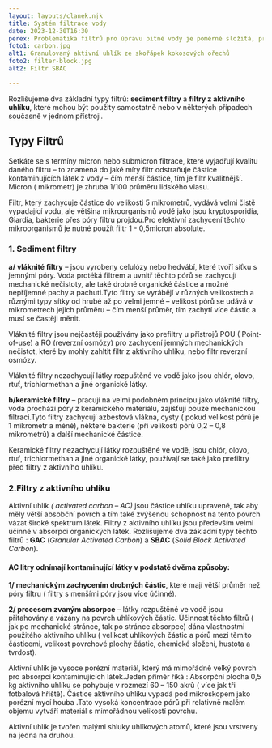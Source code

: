 ```yaml
---
layout: layouts/clanek.njk
title: Systém filtrace vody
date: 2023-12-30T16:30
perex: Problematika filtrů pro úpravu pitné vody je poměrně složitá, protože je mnoho typů – více jak 2500 vyráběných více jak 500 společnostmi a jaké také mnoho technologií filtrace a jejich nejrůznější kombinace, ale existuje základní jednoduchý koncept, který je společný velké většině z nich.Kontaminující látky jsou zachycovány uvnitř filtru pomocí velmi malých pórů a nebo, jak je tomu v případě uhlíkových filtrů, kdy se váží na aktivní povrch uhlíkových částic absorpcí.
foto1: carbon.jpg
alt1: Granulovaný aktivní uhlík ze skořápek kokosových ořechů
foto2: filter-block.jpg
alt2: Filtr SBAC

---
```




Rozlišujeme dva základní typy filtrů: **sediment filtry** a **filtry z aktivního uhlíku**, které mohou být použity samostatně nebo v některých případech současně v jednom přístroji.

## Typy Filtrů

Setkáte se s termíny micron nebo submicron filtrace, které vyjadřují kvalitu daného filtru – to znamená do jaké míry filtr odstraňuje částice kontaminujících látek z vody – čím menší částice, tím je filtr kvalitnější. Micron ( mikrometr) je zhruba 1/100 průměru lidského vlasu.

Filtr, který zachycuje částice do velikosti 5 mikrometrů, vydává velmi čistě vypadající vodu, ale většina mikroorganismů vodě jako jsou kryptosporidia, Giardia, bakterie přes póry filtru projdou.Pro efektivní zachycení těchto mikroorganismů je nutné použít filtr 1 - 0,5micron absolute.

### 1. Sediment filtry

**a/ vláknité filtry** – jsou vyrobeny celulózy nebo hedvábí, které tvoří síťku s jemnými póry. Voda protéká filtrem a uvnitř těchto pórů se zachycují mechanické nečistoty, ale také drobné organické částice a možné nepříjemné pachy a pachuti.Tyto filtry se vyrábějí v různých velikostech a různými typy sítky od hrubé až po velmi jemné – velikost pórů se udává v mikrometrech jejich průměru – čím menší průměr, tím zachytí více částic a musí se častěji měnit.

Vláknité filtry jsou nejčastěji používány jako prefiltry u přístrojů POU ( Point-of-use) a RO (reverzní osmózy) pro zachycení jemných mechanických nečistot, které by mohly zahltit filtr z aktivního uhlíku, nebo filtr reverzní osmózy.

Vláknité filtry nezachycují látky rozpuštěné ve vodě jako jsou chlór, olovo, rtuť, trichlormethan a jiné organické látky.

**b/keramické filtry** – pracují na velmi podobném principu jako vláknité filtry, voda prochází póry z keramického materiálu, zajišťují pouze mechanickou filtraci.Tyto filtry zachycují azbestová vlákna, cysty ( pokud velikost pórů je 1 mikrometr a méně), některé bakterie (při velikosti pórů 0,2 – 0,8 mikrometrů) a další mechanické částice.

Keramické filtry nezachycují látky rozpuštěné ve vodě, jsou chlór, olovo, rtuť, trichlormethan a jiné organické látky, používají se také jako prefiltry před filtry z aktivního uhlíku.

### 2.Filtry z aktivního uhlíku

Aktivní uhlík *( activated carbon – AC)* jsou částice uhlíku upravené, tak aby měly větší absobční povrch a tím také zvýšenou schopnost na tento povrch vázat široké spektrum látek. Filtry z aktivního uhlíku jsou především velmi účinné v absorpci organických látek. Rozlišujeme dva základní typy těchto filtrů : **GAC** (*Granular Activated Carbon*) a **SBAC** (*Solid Block Activated Carbon*).

#### AC litry odnímají kontaminující látky v podstatě dvěma způsoby:

**1/ mechanickým zachycením drobných částic**, které mají větší průměr než póry filtru ( filtry s menšími póry jsou více účinné).

**2/ procesem zvaným absorpce** – látky rozpuštěné ve vodě jsou přitahovány a vázány na povrch uhlíkových částic. Účinnost těchto filtrů ( jak po mechanické stránce, tak po stránce absorpce) dána vlastnostmi použitého aktivního uhlíku ( velikost uhlíkových částic a pórů mezi těmito částicemi, velikost povrchové plochy částic, chemické složení, hustota a tvrdost).

Aktivní uhlík je vysoce porézní materiál, který má mimořádně velký povrch pro absorpci kontaminujících látek.Jeden příměr říká : Absorpční plocha 0,5 kg aktivního uhlíku se pohybuje v rozmezí 60 – 150 akrů ( více jak tři fotbalová hřiště). Částice aktivního uhlíku vypadá pod mikroskopem jako porézní mycí houba .Tato vysoká koncentrace pórů při relativně malém objemu vytváří materiál s mimořádnou velikostí povrchu.

Aktivní uhlík je tvořen malými shluky uhlíkových atomů, které jsou vrstveny na jedna na druhou.
